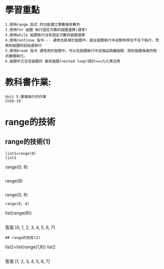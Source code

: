 # 學習重點
```
1.使用range 函式 的功能建立整數循序數列
2.使用for 廻圈 執行固定次數的廻圈運算(通常)
3.使用while 廻圈執行沒有固定次數的廻圈運算
4.使用continue 指令--- 通常也是用於廻圈中，是在廻圈執行中途暫時停住不往下執行，而跳到廻圈的起始處執行
5.使用break 指令 通常用於廻圈中，可以在廻圈執行中途強迫跳離廻圈，跳到廻圈後面的程式繼續執行。
6.廻圈中又包含廻圈的 巢狀廻圈(nested loop)設計===九九乘法表
```
# 教科書作業:
```
Unit 5:重複執行的作業
Ch16-19
```
# range的技術
## range的技術(1)
```
list1=range(8)
list1
```
range(0, 8)
```
```
range(8)
```
```
range(0, 8)
```
range(0, 8)
```
list(range(8))
```
```
答案
[0, 1, 2, 3, 4, 5, 6, 7]
```
## range的技術(2)
```
list2=list(range(1,8))
list2
```
```
答案
[1, 2, 3, 4, 5, 6, 7]
```

